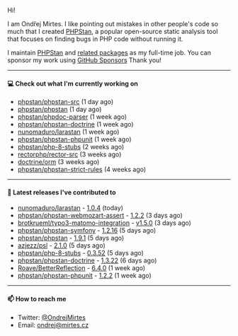 Hi!

I am Ondřej Mirtes. I like pointing out mistakes in other people's code so much that I created [PHPStan](https://phpstan.org/), a popular open-source static analysis tool that focuses on finding bugs in PHP code without running it.

I maintain [PHPStan](https://github.com/phpstan/phpstan) and [related packages](https://github.com/phpstan/) as my full-time job. You can sponsor my work using [GitHub Sponsors](https://github.com/sponsors/ondrejmirtes) Thank you!

---

#### 💻 Check out what I'm currently working on

- [phpstan/phpstan-src](https://github.com/phpstan/phpstan-src) (1 day ago)
- [phpstan/phpstan](https://github.com/phpstan/phpstan) (1 day ago)
- [phpstan/phpdoc-parser](https://github.com/phpstan/phpdoc-parser) (1 week ago)
- [phpstan/phpstan-doctrine](https://github.com/phpstan/phpstan-doctrine) (1 week ago)
- [nunomaduro/larastan](https://github.com/nunomaduro/larastan) (1 week ago)
- [phpstan/phpstan-phpunit](https://github.com/phpstan/phpstan-phpunit) (1 week ago)
- [phpstan/php-8-stubs](https://github.com/phpstan/php-8-stubs) (2 weeks ago)
- [rectorphp/rector-src](https://github.com/rectorphp/rector-src) (3 weeks ago)
- [doctrine/orm](https://github.com/doctrine/orm) (3 weeks ago)
- [phpstan/phpstan-strict-rules](https://github.com/phpstan/phpstan-strict-rules) (4 weeks ago)

---

#### 🔭 Latest releases I've contributed to

- [nunomaduro/larastan](https://github.com/nunomaduro/larastan) - [1.0.4](https://github.com/nunomaduro/larastan/releases/tag/1.0.4) (today)
- [phpstan/phpstan-webmozart-assert](https://github.com/phpstan/phpstan-webmozart-assert) - [1.2.2](https://github.com/phpstan/phpstan-webmozart-assert/releases/tag/1.2.2) (3 days ago)
- [brotkrueml/typo3-matomo-integration](https://github.com/brotkrueml/typo3-matomo-integration) - [v1.5.0](https://github.com/brotkrueml/typo3-matomo-integration/releases/tag/v1.5.0) (3 days ago)
- [phpstan/phpstan-symfony](https://github.com/phpstan/phpstan-symfony) - [1.2.16](https://github.com/phpstan/phpstan-symfony/releases/tag/1.2.16) (5 days ago)
- [phpstan/phpstan](https://github.com/phpstan/phpstan) - [1.9.1](https://github.com/phpstan/phpstan/releases/tag/1.9.1) (5 days ago)
- [azjezz/psl](https://github.com/azjezz/psl) - [2.1.0](https://github.com/azjezz/psl/releases/tag/2.1.0) (5 days ago)
- [phpstan/php-8-stubs](https://github.com/phpstan/php-8-stubs) - [0.3.52](https://github.com/phpstan/php-8-stubs/releases/tag/0.3.52) (5 days ago)
- [phpstan/phpstan-doctrine](https://github.com/phpstan/phpstan-doctrine) - [1.3.22](https://github.com/phpstan/phpstan-doctrine/releases/tag/1.3.22) (6 days ago)
- [Roave/BetterReflection](https://github.com/Roave/BetterReflection) - [6.4.0](https://github.com/Roave/BetterReflection/releases/tag/6.4.0) (1 week ago)
- [phpstan/phpstan-phpunit](https://github.com/phpstan/phpstan-phpunit) - [1.2.2](https://github.com/phpstan/phpstan-phpunit/releases/tag/1.2.2) (1 week ago)

---

#### 📫 How to reach me

- Twitter: [@OndrejMirtes](https://twitter.com/ondrejmirtes)
- Email: [ondrej@mirtes.cz](mailto:ondrej@mirtes.cz)
